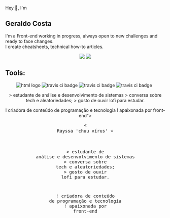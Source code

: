 Hey 👋, I'm
## Geraldo Costa  
I'm a Front-end working in progress, always open to new challenges and ready to face changes.  
I create cheatsheets, technical how-to articles. 

<div align="center">
  <a href="https://github.com/geraldotech"></a>
  <img height="180em" src="https://github-readme-stats.vercel.app/api?username=geraldotech&show_icons=true&theme=dark&include_all_commits=true&count_private=true"/>
  <img height="180em" src="https://github-readme-stats.vercel.app/api/top-langs/?username=geraldotech&hide=html,php,batchfile,c&layout=compact&langs_count=7&theme=dark"/>
</div>
<!---
old top lags:
<img height="180em" src="https://github-readme-stats.vercel.app/api/top-langs/?username=geraldotech&layout=compact&langs_count=7&theme=dark"/>

url to get changes:
  <img src="https://github-readme-stats.vercel.app/api/top-langs/?username=itsrasfa&hide=html,php,bat&layout=compact&langs_count=7&theme=nord&bg_color=0D1017&hide_border=true"/>

--->
  
  <div style="display: inline_block"><br>
   <img align="center" alt="Geral-HTML" height="30" width="40" src="https://raw.githubusercontent.com/devicons/devicon/master/icons/javascript/javascript-plain.svg">
  <img align="center" alt="Geral-HTML" height="30" width="40" src="https://raw.githubusercontent.com/devicons/devicon/master/icons/html5/html5-original.svg">
  <img align="center" alt="Geral-CSS" height="30" width="40" src="https://raw.githubusercontent.com/devicons/devicon/master/icons/css3/css3-original.svg">
   <img align="center" alt="Geral-CSS" height="30" width="40" src="https://cdn.jsdelivr.net/gh/devicons/devicon/icons/php/php-original.svg">
       <img align="center" alt="Geral-CSS" height="30" width="65" src="https://img.shields.io/badge/Ubuntu-E95420?style=for-the-badge&logo=ubuntu&logoColor=white">

</div>
 
  ##
  
  <div>
  <a href="https://instagram.com/gmapdev" target="_blank"><img src="https://img.shields.io/badge/-Instagram-%23E4405F?style=for-the-badge&logo=instagram&logoColor=white" target="_blank"></a>
  <a href = "mailto:geraldo.filho92@hotmail.com"><img src="https://img.shields.io/badge/-Outlook-%23333?style=for-the-badge&logo=gmail&logoColor=white" target="_blank"></a>
  <a href="https://www.linkedin.com/in/geraldo-petronilo/" target="_blank"><img src="https://img.shields.io/badge/-LinkedIn-%230077B5?style=for-the-badge&logo=linkedin&logoColor=white" target="_blank"></a> 
  </div>
  
  ##
  

  
  
<!---
geraldotech/geraldotech is a ✨ special ✨ repository because its `README.md` (this file) appears on your GitHub profile.
You can click the Preview link to take a look at your changes.
--->

##

## Tools:

<div align="center">
     <img
      src="https://img.shields.io/badge/HTML5-E34F26?style=for-the-badge&logo=html5&logoColor=white"
      alt="html logo"
    />
    <img
      src="https://img.shields.io/badge/CSS3-1572B6?style=for-the-badge&logo=css3&logoColor=white"
      alt="travis ci badge"
    />
    <img
      src="https://img.shields.io/badge/JavaScript-323330?style=for-the-badge&logo=javascript&logoColor=F7DF1E"
      alt="travis ci badge"
    />
    <img
      src="https://img.shields.io/badge/Vue.js-35495E?style=for-the-badge&logo=vuedotjs&"
      alt="travis ci badge"
    />
    <img
      src="https://img.shields.io/badge/Netlify-00C7B7?style=for-the-badge&logo=netlify&logoColor=white"
      alt=""
    />
  <img src="https://camo.githubusercontent.com/ec0d32e85caf4723d5182a75338c89f85a2c3679aed0c46c9ee9fd1c8dc2a316/68747470733a2f2f696d672e736869656c64732e696f2f62616467652f6769742d2532334630353033332e7376673f7374796c653d666f722d7468652d6261646765266c6f676f3d676974266c6f676f436f6c6f723d7768697465" alt=""
</div>





<div class="highlight highlight-source-diff notranslate position-relative overflow-auto" dir="auto" data-snippet-clipboard-copy-content="&lt">

&gt; estudante de análise e desenvolvimento de sistemas
&gt; conversa sobre tech e aleatoriedades;
&gt; gosto de ouvir lofi para estudar.

! ‍criadora de conteúdo de programação e tecnologia
! apaixonada por front-end"><pre><span class="pl-md"><span class="pl-md">&lt;</span> Rayssa 'chuu vírus' ⭐</span>

<span class="pl-mi1"><span class="pl-mi1">&gt;</span> estudante de análise e desenvolvimento de sistemas</span>
<span class="pl-mi1"><span class="pl-mi1">&gt;</span> conversa sobre tech e aleatoriedades;</span>
<span class="pl-mi1"><span class="pl-mi1">&gt;</span> gosto de ouvir lofi para estudar.</span>

<span class="pl-mc"><span class="pl-mc">!</span> ‍criadora de conteúdo de programação e tecnologia</span>
<span class="pl-mc"><span class="pl-mc">!</span> apaixonada por front-end</span></pre></div>


